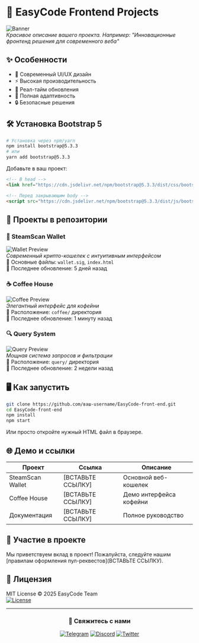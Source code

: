 # 🚀 EasyCode Frontend Projects

![Banner](https://via.placeholder.com/1200x400/2D3748/FFFFFF?text=EasyCode+Frontend)  
*Красивое описание вашего проекта. Например: "Инновационные фронтенд решения для современного веба"*

## ✨ Особенности

- 🎨 Современный UI/UX дизайн
- ⚡ Высокая производительность
- 🔄 Реал-тайм обновления
- 📱 Полная адаптивность
- 🔒 Безопасные решения

## 🛠️ Установка Bootstrap 5

```bash
# Установка через npm/yarn
npm install bootstrap@5.3.3
# или
yarn add bootstrap@5.3.3
```

Добавьте в ваш проект:

```html
<!-- В head -->
<link href="https://cdn.jsdelivr.net/npm/bootstrap@5.3.3/dist/css/bootstrap.min.css" rel="stylesheet">

<!-- Перед закрывающим body -->
<script src="https://cdn.jsdelivr.net/npm/bootstrap@5.3.3/dist/js/bootstrap.bundle.min.js"></script>
```

## 📂 Проекты в репозитории

### 🔐 SteamScan Wallet
![Wallet Preview](https://via.placeholder.com/400x200/4A5568/FFFFFF?text=SteamScan+Wallet)  
*Современный крипто-кошелек с интуитивным интерфейсом*  
📌 Основные файлы: `wallet.sig`, `index.html`  
🔄 Последнее обновление: 5 дней назад  

### ☕ Coffee House
![Coffee Preview](https://via.placeholder.com/400x200/4A5568/FFFFFF?text=Coffee+House)  
*Элегантный интерфейс для кофейни*  
📌 Расположение: `coffee/` директория  
🔄 Последнее обновление: 1 минуту назад  

### 🔍 Query System
![Query Preview](https://via.placeholder.com/400x200/4A5568/FFFFFF?text=Query+System)  
*Мощная система запросов и фильтрации*  
📌 Расположение: `query/` директория  
🔄 Последнее обновление: 2 недели назад  

## 🖥️ Как запустить

```bash
git clone https://github.com/ваш-username/EasyCode-front-end.git
cd EasyCode-front-end
npm install
npm start
```

Или просто откройте нужный HTML файл в браузере.

## 🌐 Демо и ссылки

| Проект | Ссылка | Описание |
|--------|--------|----------|
| SteamScan Wallet | [ВСТАВЬТЕ ССЫЛКУ] | Основной веб-кошелек |
| Coffee House | [ВСТАВЬТЕ ССЫЛКУ] | Демо интерфейса кофейни |
| Документация | [ВСТАВЬТЕ ССЫЛКУ] | Полное руководство |

## 🤝 Участие в проекте

Мы приветствуем вклад в проект! Пожалуйста, следуйте нашим [правилам оформления пул-реквестов](ВСТАВЬТЕ ССЫЛКУ).

## 📜 Лицензия

MIT License © 2025 EasyCode Team  
[![License](https://img.shields.io/badge/License-MIT-blue.svg)](https://opensource.org/licenses/MIT)

---

<div align="center">
  <h3>🔗 Свяжитесь с нами</h3>
  <p>
    <a href="#"><img src="https://img.icons8.com/color/48/000000/telegram-app--v1.png" alt="Telegram"/></a>
    <a href="#"><img src="https://img.icons8.com/color/48/000000/discord--v1.png" alt="Discord"/></a>
    <a href="#"><img src="https://img.icons8.com/color/48/000000/twitter--v1.png" alt="Twitter"/></a>
  </p>
</div>
